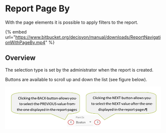 # Report Page By

With the page elements it is possible to apply filters to the report.

{% embed url="https://www.bitbucket.org/decisyon/manual/downloads/ReportNavigationWithPageBy.mp4" %}

## Overview

The selection type is set by the administrator when the report is created.

Buttons are available to scroll up and down the list \(see figure below\).

![](../../.gitbook/assets/image%20%2815%29.png)



